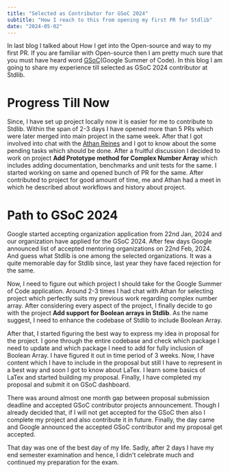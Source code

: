 ```yaml
---
title: "Selected as Contributor for GSoC 2024"
subtitle: "How I reach to this from opening my first PR for Stdlib"
date: "2024-05-02"
---
```


In last blog I talked about How I get into the Open-source and way to my first PR. If you are familiar with Open-source then I am pretty much sure that you must have heard word [GSoC](https://summerofcode.withgoogle.com/)(Google Summer of Code). In this blog I am going to share my experience till selected as GSoC 2024 contributor at Stdlib.

# Progress Till Now

Since, I have set up project locally now it is easier for me to contribute to Stdlib. Within the span of 2-3 days I have opened more than 5 PRs which were later merged into main project in the same week. After that I got involved into chat with the [Athan Reines](https://www.linkedin.com/in/athanreines/) and I got to know about the some pending tasks which should be done. After a fruitful discussion I decided to work on project **Add Prototype method for Complex Number Array** which includes adding documentation, benchmarks and unit tests for the same. I started working on same and opened bunch of PR for the same. After contributed to project for good amount of time, me and Athan had a meet in which he described about workflows and history about project.

# Path to GSoC 2024

Google started accepting organization application from 22nd Jan, 2024 and our organization have applied for the GSoC 2024. After few days Google announced list of accepted mentoring organizations on 22nd Feb, 2024. And guess what Stdlib is one among the selected organizations. It was a quite memorable day for Stdlib since, last year they have faced rejection for the same.

Now, I need to figure out which project I should take for the Google Summer of Code application. Around 2-3 times I had chat with Athan for selecting project which perfectly suits my previous work regarding complex number array. After considering every aspect of the project, I finally decide to go with the project **Add support for Boolean arrays in Stdlib**. As the name suggest, I need to enhance the codebase of Stdlib to include Boolean Array.

After that, I started figuring the best way to express my idea in proposal for the project. I gone through the entire codebase and check which package I need to update and which package I need to add for fully inclusion of Boolean Array. I have figured it out in time period of 3 weeks. Now, I have content which I have to include in the proposal but still I have to represent in a best way and soon I got to know about LaTex. I learn some basics of LaTex and started building my proposal. Finally, I have completed my proposal and submit it on GSoC dashboard.

There was around almost one month gap between proposal submission deadline and accepted GSoC contributor projects announcement. Though I already decided that, if I will not get accepted for the GSoC then also I complete my project and also contribute it in future. Finally, the day came and Google announced the accepted GSoC contributor and my proposal get accepted.

That day was one of the best day of my life. Sadly, after 2 days I have my end semester examination and hence, I didn't celebrate much and continued my preparation for the exam.
